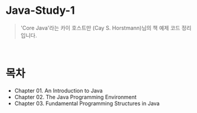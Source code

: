 # Java-Study-1

> 'Core Java'라는 카이 호스트만 (Cay S. Horstmann)님의 책 예제 코드 정리입니다.

<br>

# 목차

- Chapter 01. An Introduction to Java
- Chapter 02. The Java Programming Environment
- Chapter 03. Fundamental Programming Structures in Java
